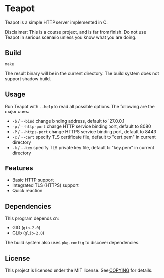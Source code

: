 # Teapot

Teapot is a simple HTTP server implemented in C.

Disclaimer: This is a course project, and is far from finish. Do not use Teapot in serious scenario unless you know what you are doing.

## Build

```shell
make
```

The result binary will be in the current directory. The build system does not support shadow build.

## Usage

Run Teapot with `--help` to read all possible options. The following are the major ones:

- `-b` / `--bind` change binding address, default to 127.0.0.1
- `-p` / `--http-port` change HTTP service binding port, default to 8080
- `-P` / `--https-port` change HTTPS service binding port, default to 8443
- `-c` / `--cert` specify TLS certificate file, default to "cert.pem" in current directory
- `-k` / `--key` specify TLS private key file, default to "key.pem" in current directory

## Features

- Basic HTTP support
- Integrated TLS (HTTPS) support
- Quick reaction

## Dependencies

This program depends on:

- GIO (`gio-2.0`)
- GLib (`glib-2.0`)

The build system also uses `pkg-config` to discover dependencies.

## License

This project is licensed under the MIT license. See [COPYING](COPYING) for details.
